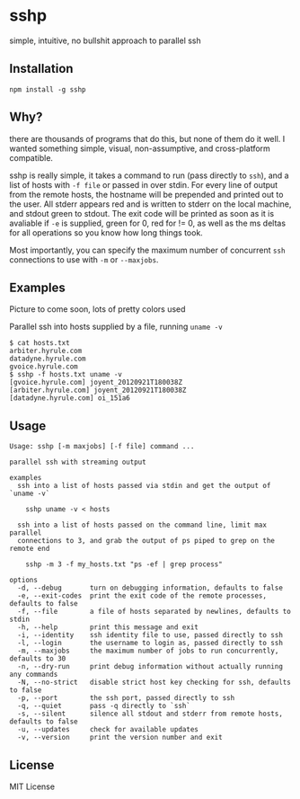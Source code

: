 sshp
====

simple, intuitive, no bullshit approach to parallel ssh

Installation
------------

    npm install -g sshp

Why?
---

there are thousands of programs that do this, but none of them do it well. I
wanted something simple, visual, non-assumptive, and cross-platform compatible.

sshp is really simple, it takes a command to run (pass directly to `ssh`), and
a list of hosts with `-f file` or passed in over stdin.  For every line of
output from the remote hosts, the hostname will be prepended and printed out to
the user.  All stderr appears red and is written to stderr on the local
machine, and stdout green to stdout.  The exit code will be printed as soon as
it is avaliable if `-e` is supplied, green for 0, red for != 0, as well as the ms
deltas for all operations so you know how long things took.

Most importantly, you can specify the maximum number of concurrent `ssh`
connections to use with `-m` or `--maxjobs`.

Examples
--------

Picture to come soon, lots of pretty colors used

Parallel ssh into hosts supplied by a file, running `uname -v`

    $ cat hosts.txt
    arbiter.hyrule.com
    datadyne.hyrule.com
    gvoice.hyrule.com
    $ sshp -f hosts.txt uname -v
    [gvoice.hyrule.com] joyent_20120921T180038Z
    [arbiter.hyrule.com] joyent_20120921T180038Z
    [datadyne.hyrule.com] oi_151a6

Usage
-----

    Usage: sshp [-m maxjobs] [-f file] command ...

    parallel ssh with streaming output

    examples
      ssh into a list of hosts passed via stdin and get the output of `uname -v`

        sshp uname -v < hosts

      ssh into a list of hosts passed on the command line, limit max parallel
      connections to 3, and grab the output of ps piped to grep on the remote end

        sshp -m 3 -f my_hosts.txt "ps -ef | grep process"

    options
      -d, --debug       turn on debugging information, defaults to false
      -e, --exit-codes  print the exit code of the remote processes, defaults to false
      -f, --file        a file of hosts separated by newlines, defaults to stdin
      -h, --help        print this message and exit
      -i, --identity    ssh identity file to use, passed directly to ssh
      -l, --login       the username to login as, passed directly to ssh
      -m, --maxjobs     the maximum number of jobs to run concurrently, defaults to 30
      -n, --dry-run     print debug information without actually running any commands
      -N, --no-strict   disable strict host key checking for ssh, defaults to false
      -p, --port        the ssh port, passed directly to ssh
      -q, --quiet       pass -q directly to `ssh`
      -s, --silent      silence all stdout and stderr from remote hosts, defaults to false
      -u, --updates     check for available updates
      -v, --version     print the version number and exit

License
-------

MIT License
